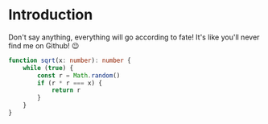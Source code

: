 # Introduction

Don't say anything, everything will go according to fate! It's like you'll never find me on Github! 😉

```ts
function sqrt(x: number): number {
    while (true) {
        const r = Math.random()
        if (r * r === x) {
            return r
        }
    }
} 
```
